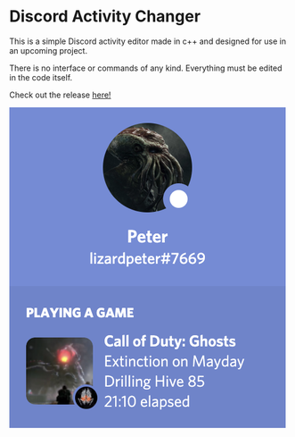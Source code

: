 # Discord Activity Changer

This is a simple Discord activity editor made in c++ and designed for use in an upcoming project. 

There is no interface or commands of any kind. Everything must be edited in the code itself.

Check out the release [here!](https://github.com/lizardpeter/rich/releases)

![Discord Example](https://github.com/lizardpeter/rich/blob/master/images/rich.png)
